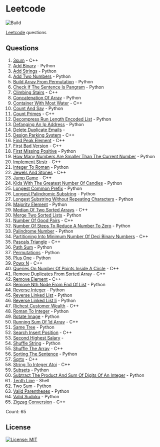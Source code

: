 # Leetcode

![Build](https://github.com/Zeyu-Li/leetcode/workflows/Generate%20MD/badge.svg)

[Leetcode](https://leetcode.com/) questions



## Questions 
 1. [3sum](https://leetcode.com/problems/3sum) - C++ 
 2. [Add Binary](https://leetcode.com/problems/add-binary) - Python 
 3. [Add Strings](https://leetcode.com/problems/add-strings) - Python 
 4. [Add Two Numbers](https://leetcode.com/problems/add-two-numbers) - Python 
 5. [Build Array From Permutation](https://leetcode.com/problems/build-array-from-permutation) - Python 
 6. [Check If The Sentence Is Pangram](https://leetcode.com/problems/check-if-the-sentence-is-pangram) - Python 
 7. [Climbing Stairs](https://leetcode.com/problems/climbing-stairs) - C++ 
 8. [Concatenation Of Array](https://leetcode.com/problems/concatenation-of-array) - Python 
 9. [Container With Most Water](https://leetcode.com/problems/container-with-most-water) - C++ 
 10. [Count And Say](https://leetcode.com/problems/count-and-say) - Python 
 11. [Count Primes](https://leetcode.com/problems/count-primes) - C++ 
 12. [Decompress Run Length Encoded List](https://leetcode.com/problems/decompress-run-length-encoded-list) - Python 
 13. [Defanging An Ip Address](https://leetcode.com/problems/defanging-an-ip-address) - Python 
 14. [Delete Duplicate Emails](https://leetcode.com/problems/delete-duplicate-emails) -  
 15. [Design Parking System](https://leetcode.com/problems/design-parking-system) - C++ 
 16. [Find Peak Element](https://leetcode.com/problems/find-peak-element) - C++ 
 17. [First Bad Version](https://leetcode.com/problems/first-bad-version) - C++ 
 18. [First Missing Positive](https://leetcode.com/problems/first-missing-positive) - Python 
 19. [How Many Numbers Are Smaller Than The Current Number](https://leetcode.com/problems/how-many-numbers-are-smaller-than-the-current-number) - Python 
 20. [Implement Strstr](https://leetcode.com/problems/implement-strstr) - C++ 
 21. [Integer To Roman](https://leetcode.com/problems/integer-to-roman) - Python 
 22. [Jewels And Stones](https://leetcode.com/problems/jewels-and-stones) - C++ 
 23. [Jump Game](https://leetcode.com/problems/jump-game) - C++ 
 24. [Kids With The Greatest Number Of Candies](https://leetcode.com/problems/kids-with-the-greatest-number-of-candies) - Python 
 25. [Longest Common Prefix](https://leetcode.com/problems/longest-common-prefix) - Python 
 26. [Longest Palindromic Substring](https://leetcode.com/problems/longest-palindromic-substring) - Python 
 27. [Longest Substring Without Repeating Characters](https://leetcode.com/problems/longest-substring-without-repeating-characters) - Python 
 28. [Majority Element](https://leetcode.com/problems/majority-element) - Python 
 29. [Median Of Two Sorted Arrays](https://leetcode.com/problems/median-of-two-sorted-arrays) - C++ 
 30. [Merge Two Sorted Lists](https://leetcode.com/problems/merge-two-sorted-lists) - Python 
 31. [Number Of Good Pairs](https://leetcode.com/problems/number-of-good-pairs) - C++ 
 32. [Number Of Steps To Reduce A Number To Zero](https://leetcode.com/problems/number-of-steps-to-reduce-a-number-to-zero) - Python 
 33. [Palindrome Number](https://leetcode.com/problems/palindrome-number) - Python 
 34. [Partitioning Into Minimum Number Of Deci Binary Numbers](https://leetcode.com/problems/partitioning-into-minimum-number-of-deci-binary-numbers) - C++ 
 35. [Pascals Triangle](https://leetcode.com/problems/pascals-triangle) - C++ 
 36. [Path Sum](https://leetcode.com/problems/path-sum) - Python 
 37. [Permutations](https://leetcode.com/problems/permutations) - Python 
 38. [Plus One](https://leetcode.com/problems/plus-one) - Python 
 39. [Powx N](https://leetcode.com/problems/powx-n) - C++ 
 40. [Queries On Number Of Points Inside A Circle](https://leetcode.com/problems/queries-on-number-of-points-inside-a-circle) - C++ 
 41. [Remove Duplicates From Sorted Array](https://leetcode.com/problems/remove-duplicates-from-sorted-array) - C++ 
 42. [Remove Element](https://leetcode.com/problems/remove-element) - C++ 
 43. [Remove Nth Node From End Of List](https://leetcode.com/problems/remove-nth-node-from-end-of-list) - Python 
 44. [Reverse Integer](https://leetcode.com/problems/reverse-integer) - Python 
 45. [Reverse Linked List](https://leetcode.com/problems/reverse-linked-list) - Python 
 46. [Reverse Linked List Ii](https://leetcode.com/problems/reverse-linked-list-ii) - Python 
 47. [Richest Customer Wealth](https://leetcode.com/problems/richest-customer-wealth) - C++ 
 48. [Roman To Integer](https://leetcode.com/problems/roman-to-integer) - Python 
 49. [Rotate Image](https://leetcode.com/problems/rotate-image) - Python 
 50. [Running Sum Of 1d Array](https://leetcode.com/problems/running-sum-of-1d-array) - C++ 
 51. [Same Tree](https://leetcode.com/problems/same-tree) - Python 
 52. [Search Insert Position](https://leetcode.com/problems/search-insert-position) - C++ 
 53. [Second Highest Salary](https://leetcode.com/problems/second-highest-salary) -  
 54. [Shuffle String](https://leetcode.com/problems/shuffle-string) - Python 
 55. [Shuffle The Array](https://leetcode.com/problems/shuffle-the-array) - C++ 
 56. [Sorting The Sentence](https://leetcode.com/problems/sorting-the-sentence) - Python 
 57. [Sqrtx](https://leetcode.com/problems/sqrtx) - C++ 
 58. [String To Integer Atoi](https://leetcode.com/problems/string-to-integer-atoi) - C++ 
 59. [Subsets](https://leetcode.com/problems/subsets) - Python 
 60. [Subtract The Product And Sum Of Digits Of An Integer](https://leetcode.com/problems/subtract-the-product-and-sum-of-digits-of-an-integer) - Python 
 61. [Tenth Line](https://leetcode.com/problems/tenth-line) - Shell 
 62. [Two Sum](https://leetcode.com/problems/two-sum) - Python 
 63. [Valid Parentheses](https://leetcode.com/problems/valid-parentheses) - Python 
 64. [Valid Sudoku](https://leetcode.com/problems/valid-sudoku) - Python 
 65. [Zigzag Conversion](https://leetcode.com/problems/zigzag-conversion) - C++ 

Count: 65


## License

[![License: MIT](https://img.shields.io/badge/License-MIT-blue.svg)](https://opensource.org/licenses/MIT)